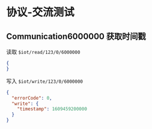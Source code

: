 # 协议-交流测试

## Communication6000000 获取时间戳

读取 `$iot/read/123/0/6000000`

```json
{
}
```

写入 `$iot/write/123/0/6000000`

```json
{
  "errorCode": 0,
  "write": {
    "timestamp": 1609459200000
  }
}
```
